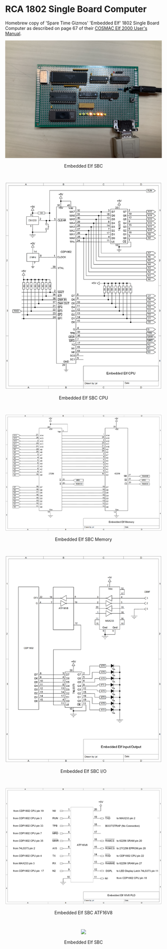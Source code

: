 # RCA 1802 Single Board Computer
Homebrew copy of 'Spare Time Gizmos' 'Embedded Elf' 1802 Single Board Computer as described on page 67 of their [COSMAC Elf 2000 User's Manual](http://www.sparetimegizmos.com/Downloads/Elf2k.pdf).

<p align="center"><img src="/images/Embedded Elf.JPG"/>
<p align="center">Embedded Elf SBC</p><br>

<p align="center"><img src="/images/Embedded Elf SBC CPU.png"/>
<p align="center">Embedded Elf SBC CPU</p><br>

<p align="center"><img src="/images/Embedded Elf SBC Memory.png"/>
<p align="center">Embedded Elf SBC Memory</p><br>

<p align="center"><img src="/images/Embedded Elf SBC IO.png"/>
<p align="center">Embedded Elf SBC I/O</p><br>

<p align="center"><img src="/images/Embedded Elf SBC ATF16V8.png"/>
<p align="center">Embedded Elf SBC ATF16V8</p><br>

<p align="center"><img src="/images/Embedded El.png"/>
<p align="center">Embedded Elf SBC</p><br>
